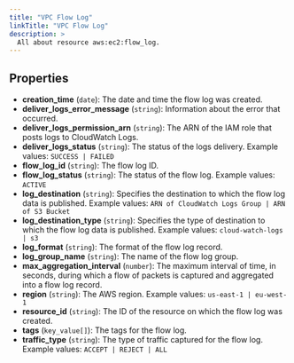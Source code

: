```yaml
---
title: "VPC Flow Log"
linkTitle: "VPC Flow Log"
description: >
  All about resource aws:ec2:flow_log.
---
```



## Properties

* **creation_time**
(`date`):
The date and time the flow log was created.
* **deliver_logs_error_message**
(`string`):
Information about the error that occurred.
* **deliver_logs_permission_arn**
(`string`):
The ARN of the IAM role that posts logs to CloudWatch Logs.
* **deliver_logs_status**
(`string`):
The status of the logs delivery.
Example values: `SUCCESS | FAILED`
* **flow_log_id**
(`string`):
The flow log ID.
* **flow_log_status**
(`string`):
The status of the flow log.
Example values: `ACTIVE`
* **log_destination**
(`string`):
Specifies the destination to which the flow log data is published.
Example values: `ARN of CloudWatch Logs Group | ARN of S3 Bucket`
* **log_destination_type**
(`string`):
Specifies the type of destination to which the flow log data is published.
Example values: `cloud-watch-logs | s3`
* **log_format**
(`string`):
The format of the flow log record.
* **log_group_name**
(`string`):
The name of the flow log group.
* **max_aggregation_interval**
(`number`):
The maximum interval of time, in seconds, during which a flow of packets is captured and aggregated into a flow log record.
* **region**
(`string`):
The AWS region.
Example values: `us-east-1 | eu-west-1`
* **resource_id**
(`string`):
The ID of the resource on which the flow log was created.
* **tags**
(`key_value[]`):
The tags for the flow log.
* **traffic_type**
(`string`):
The type of traffic captured for the flow log.
Example values: `ACCEPT | REJECT | ALL`

